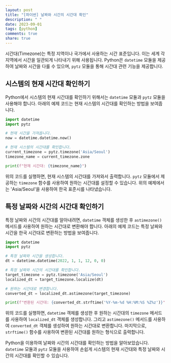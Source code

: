 ```yaml
---
layout: post
title: "[파이썬] 날짜와 시간의 시간대 확인"
description: " "
date: 2023-09-01
tags: [python]
comments: true
share: true
---
```


시간대(Timezone)는 특정 지역이나 국가에서 사용하는 시간 표준입니다. 이는 세계 각 지역에서 시간을 일관되게 나타내기 위해 사용됩니다. Python은 `datetime` 모듈을 제공하여 날짜와 시간을 다룰 수 있으며, `pytz` 모듈을 통해 시간대 관련 기능을 제공합니다.

## 시스템의 현재 시간대 확인하기

Python에서 시스템의 현재 시간대를 확인하기 위해서는 `datetime` 모듈과 `pytz` 모듈을 사용해야 합니다. 아래의 예제 코드는 현재 시스템의 시간대를 확인하는 방법을 보여줍니다.

```python
import datetime
import pytz

# 현재 시간을 가져옵니다.
now = datetime.datetime.now()

# 현재 시스템의 시간대를 확인합니다.
current_timezone = pytz.timezone('Asia/Seoul')
timezone_name = current_timezone.zone

print(f"현재 시간대: {timezone_name}")
```

위의 코드를 실행하면, 현재 시스템의 시간대를 가져와서 출력합니다. `pytz` 모듈에서 제공하는 `timezone` 함수를 사용하여 원하는 시간대를 설정할 수 있습니다. 위의 예제에서는 'Asia/Seoul'을 사용하여 한국 표준시를 나타냈습니다.

## 특정 날짜와 시간의 시간대 확인하기

특정 날짜와 시간의 시간대를 알아내려면, `datetime` 객체를 생성한 후 `astimezone()` 메서드를 사용하여 원하는 시간대로 변환해야 합니다. 아래의 예제 코드는 특정 날짜와 시간을 한국 시간대로 변환하는 방법을 보여줍니다.

```python
import datetime
import pytz

# 특정 날짜와 시간을 생성합니다.
dt = datetime.datetime(2022, 1, 1, 12, 0, 0)

# 특정 날짜와 시간의 시간대를 확인합니다.
target_timezone = pytz.timezone('Asia/Seoul')
localized_dt = target_timezone.localize(dt)

# 원하는 시간대로 변경합니다.
converted_dt = localized_dt.astimezone(target_timezone)

print(f"변환된 시간대: {converted_dt.strftime('%Y-%m-%d %H:%M:%S %Z%z')}")
```

위의 코드를 실행하면, `datetime` 객체를 생성한 후 원하는 시간대의 `timezone` 메서드를 사용하여 `localized_dt` 객체를 생성합니다. 그리고 `astimezone()` 메서드를 사용하여 `converted_dt` 객체를 생성하여 원하는 시간대로 변환합니다. 마지막으로, `strftime()` 함수를 사용하여 변환된 시간대를 원하는 형식으로 출력합니다.

Python을 이용하여 날짜와 시간의 시간대를 확인하는 방법을 알아보았습니다. `datetime` 모듈과 `pytz` 모듈을 사용하여 손쉽게 시스템의 현재 시간대와 특정 날짜와 시간의 시간대를 확인할 수 있습니다.